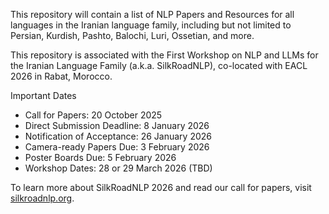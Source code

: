 This repository will contain a list of NLP Papers and Resources for all languages in the Iranian language family, including but not limited to Persian, Kurdish, Pashto, Balochi, Luri, Ossetian, and more.

This repository is associated with the First Workshop on NLP and LLMs for the Iranian Language Family (a.k.a. SilkRoadNLP), co-located with EACL 2026 in Rabat, Morocco.

Important Dates 
- Call for Papers: 20 October 2025
- Direct Submission Deadline: 8 January 2026
- Notification of Acceptance: 26 January 2026
- Camera-ready Papers Due: 3 February 2026
- Poster Boards Due: 5 February 2026
- Workshop Dates: 28 or 29 March 2026 (TBD)


To learn more about SilkRoadNLP 2026 and read our call for papers, visit [silkroadnlp.org](url).
